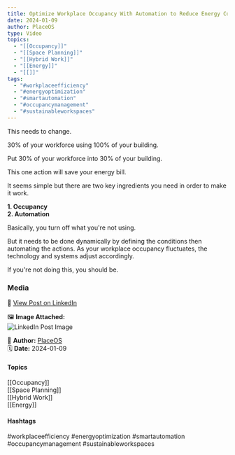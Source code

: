 ```yaml
---
title: Optimize Workplace Occupancy With Automation to Reduce Energy Costs
date: 2024-01-09
author: PlaceOS
type: Video
topics:
  - "[[Occupancy]]"
  - "[[Space Planning]]"
  - "[[Hybrid Work]]"
  - "[[Energy]]"
  - "[[]]"
tags:
  - "#workplaceefficiency"
  - "#energyoptimization"
  - "#smartautomation"
  - "#occupancymanagement"
  - "#sustainableworkspaces"
---
```

This needs to change.

30% of your workforce using 100% of your building.

Put 30% of your workforce into 30% of your building.

This one action will save your energy bill.

It seems simple but there are two key ingredients you need in order to make it work.

**1. Occupancy**  
**2. Automation**

Basically, you turn off what you're not using.

But it needs to be done dynamically by defining the conditions then automating the actions. As your workplace occupancy fluctuates, the technology and systems adjust accordingly.

If you're not doing this, you should be.

### Media

🔗 [View Post on LinkedIn](https://www.linkedin.com/feed/update/urn:li:activity:7150623391673176064)  
  
🖼 **Image Attached:**  
![LinkedIn Post Image](https://media.licdn.com/dms/image/v2/D5605AQHrODWV26Iy4w/feedshare-thumbnail_720_1280/feedshare-thumbnail_720_1280/0/1704763864841?e=1742263200&v=beta&t=doGN5mJsRoWSb1ca5GOg31gYDvNvKwqaiDrsO3B2sNo)  
  
👤 **Author:** [PlaceOS](https://www.linkedin.com/in/jonathanmcfarlane/)  
🗓️ **Date:** 2024-01-09

#### Topics

[[Occupancy]]  
[[Space Planning]]  
[[Hybrid Work]]  
[[Energy]]  

#### Hashtags

#workplaceefficiency #energyoptimization #smartautomation #occupancymanagement #sustainableworkspaces